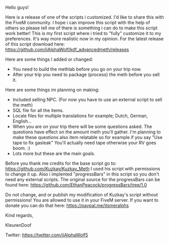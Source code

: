 Hello guys!

Here is a release of one of the scripts i customized. I'd like to share this with the FiveM community. I hope i can improve this script with the help of others so please tell me of there is something i can do to make this script work better! This is my first script where i tried to "fully" customize it to my preferences. It's way more realistic now in my opinion.
For the latest release of this script download here: https://github.com/iiAlphaWolf/kdf_advancedmeth/releases


Here are some things I added or changed:
- You need to build the methlab before you go on your trip now.
- After your trip you need to package (process) the meth before you sell it.

Here are some things im planning on making:
- Included selling NPC. (For now you have to use an external script to sell the meth)
- SQL file for all the items.
- Locale files for multiple translations for example; Dutch, German, English...
- When you are on your trip there will be some questions asked. The questions have effect on the amount meth you'll gather.
  I'm planning to make these questions also item relatable so for example if you say "Use tape to fix gasleak" You'll actually need tape otherwise your RV goes boom. :)
- Lots more but these are the main goals.


Before you thank me credits for the base script go to: https://github.com/Kuzkay/Kuzkay_Meth I used his script with permissions to change it up. Also i implented "progressBars" in this script so you don't need any external scripts. The original source for the progressBars can be found here: https://github.com/EthanPeacock/progressBars/tree/1.0

Do not change, and or publish my modification of Kuzkay's script without permissions! You are allowed to use it in your FiveM server. If you want to donate you can do that here: https://paypal.me/itsmeralphs

Kind regards,

KleurenDoof

Twitter: https://twitter.com/iiAlphaWolf5
